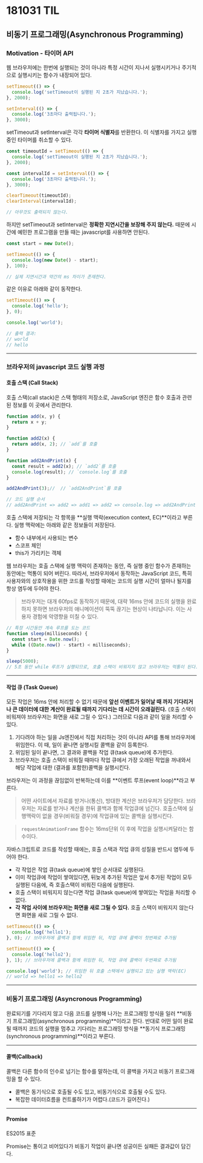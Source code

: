 # 181031 TIL

## 비동기 프로그래밍(Asynchronous Programming)

### Motivation - 타이머 API

웹 브라우저에는 한번에 실행되는 것이 아니라 특정 시간이 지나서 실행시키거나 주기적으로 실행시키는 함수가 내장되어 있다.

```js
setTimeout(() => {
  console.log('setTimeout이 실행된 지 2초가 지났습니다.');
}, 2000);

setInterval(() => {
  console.log('3초마다 출력됩니다.');
}, 3000);
```

setTimeout과 setInterval은 각각 **타이머 식별자**를 반환한다.  이 식별자를 가지고 실행 중인 타이머를 취소할 수 있다.

```js
const timeoutId = setTimeout(() => {
  console.log('setTimeout이 실행된 지 2초가 지났습니다.');
}, 2000);

const intervalId = setInterval(() => {
  console.log('3초마다 출력됩니다.');
}, 3000);

clearTimeout(timeoutId);
clearInterval(intervalId);

// 아무것도 출력되지 않는다.
```

하지만 setTimeout과 setInterval은 **정확한 지연시간을 보장해 주지 않는다.** 때문에 시간에 예민한 프로그램을 만들 때는 javascript를 사용하면 안된다.

```js
const start = new Date();

setTimeout(() => {
  console.log(new Date() - start);
}, 100);

// 실제 지연시간과 약간의 ms 차이가 존재한다.
```

같은 이유로 아래와 같이 동작한다.
```js
setTimeout(() => {
  console.log('hello');
}, 0);

console.log('world');

// 출력 결과:
// world
// hello
```

---

### 브라우저의 javascript 코드 실행 과정

#### 호출 스택 (Call Stack)

호출 스택(call stack)은 스택 형태의 저장소로, JavaScript 엔진은 함수 호출과 관련된 정보를 이 곳에서 관리한다.

```js
function add(x, y) {
  return x + y;
}

function add2(x) {
  return add(x, 2); // `add`를 호출
}

function add2AndPrint(x) {
  const result = add2(x); // `add2`를 호출
  console.log(result); // `console.log`를 호출
}

add2AndPrint(3);//  // `add2AndPrint`를 호출

// 코드 실행 순서
// add2AndPrint => add2 => add1 => add2 => console.log => add2AndPrint
```

호출 스택에 저장되는 각 항목을 **실행 맥락(execution context, EC)**이라고 부른다. 실행 맥락에는 아래와 같은 정보들이 저장된다.

- 함수 내부에서 사용되는 변수
- 스코프 체인
- this가 가리키는 객체

웹 브라우저는 호출 스택에 실행 맥락이 존재하는 동안, 즉 실행 중인 함수가 존재하는 동안에는 먹통이 되어 버린다. 따라서, 브라우저에서 동작하는 JavaScript 코드, 특히 사용자와의 상호작용을 위한 코드를 작성할 때에는 코드의 실행 시간이 얼마나 될지를 항상 염두에 두어야 한다.

> 브라우저는 대개 60fps로 동작하기 때문에, 대략 16ms 안에 코드의 실행을 완료하지 못하면 브라우저의 애니메이션이 뚝뚝 끊기는 현상이 나타납니다. 이는 사용자 경험에 악영향을 미칠 수 있다.

```js
// 특정 시간동안 계속 루프를 도는 코드
function sleep(milliseconds) {
  const start = Date.now();
  while ((Date.now() - start) < milliseconds);
}

sleep(5000);
// 5초 동안 while 루프가 실행되므로, 호출 스택이 비워지지 않고 브라우저는 먹통이 된다.
```

---

#### 작업 큐 (Task Queue)

모든 작업은 16ms 안에 처리할 수 없기 때문에 **앞선 이벤트가 일어날 때 까지 기다리거나 큰 데이터에 대한 계산이 완료될 때까지 기다리는 데 시간이 오래걸린다.** (호출 스택이 비워져야 브라우저는 화면을 새로 그릴 수 있다.) 그러므로 다음과 같이 일을 처리할 수 있다.

1. 기다려야 하는 일을 Js엔진에서 직접 처리하는 것이 아니라 API를 통해 브라우저에 위임한다. 이 때, 일이 끝나면 실행시킬 콜백을 같이 등록한다.
2. 위임된 일이 끝나면, 그 결과와 콜백을 작업 큐(task queue)에 추가한다.
3. 브라우저는 호출 스택이 비워질 때마다 작업 큐에서 가장 오래된 작업을 꺼내와서 해당 작업에 대한 (결과를 포함한)콜백을 실행시킨다.

브라우저는 이 과정을 끊임없이 반복하는데 이를 **이벤트 루프(event loop)**라고 부른다.

> 어떤 사이트에서 자료를 받거나(통신), 방대한 계산은 브라우저가 담당한다. 브라우저는 자료를 받거나 계산을 한뒤 콜백과 함께 작업큐에 넘긴다. 호출스택에 실행맥락이 없을 경우(비워질 경우)에 작업큐에 있는 콜백을 실행시킨다.

> `requestAnimationFrame` 함수는 16ms단위 이 후에 작업을 실행시켜달라는 함수이다.

자바스크립트로 코드를 작성할 때에는, 호출 스택과 작업 큐의 성질을 반드시 염두에 두어야 한다.

- 각 작업은 작업 큐(task queue)에 쌓인 순서대로 실행된다.
- 이미 작업큐에 작업이 쌓여있다면, 뒤늦게 추가된 작업은 앞서 추가된 작업이 모두 실행된 다음에, 즉 호출스택이 비워진 다음에 실행된다.
- 호출 스택이 비워지지 않는다면 작업 큐(task queue)에 쌓여있는 작업을 처리할 수 없다.
- **각 작업 사이에 브라우저는 화면을 새로 그릴 수 있다.** 호출 스택이 비워지지 않는다면 화면을 새로 그릴 수 없다.

```js
setTimeout(() => {
  console.log('hello1');
}, 0); // 브라우저에 콜백과 함께 위임한 뒤, 작업 큐에 콜백이 첫번쨔로 추가됨 

setTimeout(() => {
  console.log('hello2');
}, 1); // 브라우저에 콜백과 함께 위임한 뒤, 작업 큐에 콜백이 두번쨔로 추가됨

console.log('world'); // 위임한 뒤 호출 스택에서 실행되고 있는 실행 맥락(EC)
// world => hello1 => hello2
```

---

### 비동기 프로그래밍 (Asyncronous Programming)

완료되기를 기다리지 않고 다음 코드를 실행해 나가는 프로그래밍 방식을 일러 **비동기 프로그래밍(asynchronous programming)**이라고 한다. 반대로 어떤 일이 완료될 때까지 코드의 실행을 멈추고 기다리는 프로그래밍 방식을 **동기식 프로그래밍(synchronous programming)**이라고 부른다.

---

#### 콜백(Callback)

콜백은 다른 함수의 인수로 넘기는 함수를 말하는데, 이 콜백을 가지고 비동기 프로그래밍을 할 수 있다.

- 콜백은 동기식으로 호출될 수도 있고, 비동기식으로 호출될 수도 있다.
- 복잡한 데이터흐름을 컨트롤하기가 어렵다.(코드가 길어진다.)

---

#### Promise

ES2015 표준

Promise는 통이고 비어있다가 비동기 작업이 끝나면 성공이든 실패든 결과값이 담긴다.
